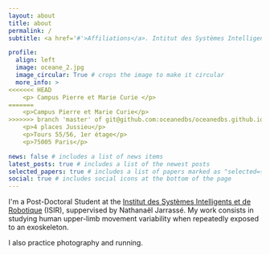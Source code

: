 ```yaml
---
layout: about
title: about
permalink: /
subtitle: <a href='#'>Affiliations</a>. Intitut des Systèmes Intelligents et de Robotique

profile:
  align: left
  image: oceane_2.jpg
  image_circular: True # crops the image to make it circular
  more_info: >
<<<<<<< HEAD
    <p> Campus Pierre et Marie Curie </p>
=======
    <p>Campus Pierre et Marie Curie</p>
>>>>>>> branch 'master' of git@github.com:oceanedbs/oceanedbs.github.io.git
    <p>4 places Jussieu</p>
    <p>Tours 55/56, 1er étage</p>
    <p>75005 Paris</p>

news: false # includes a list of news items
latest_posts: true # includes a list of the newest posts
selected_papers: true # includes a list of papers marked as "selected={true}"
social: true # includes social icons at the bottom of the page
---
```


I'm a Post-Doctoral Student at the [Institut des Systèmes Intelligents et de Robotique](https://www.isir.upmc.fr/) (ISIR), suppervised by Nathanaël Jarrassé. My work consists in studying human upper-limb movement variability when repeatedly exposed to an exoskeleton.

I also practice photography and running.
